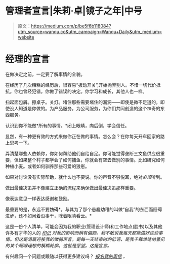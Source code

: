 # 管理者宣言|朱莉·卓|镜子之年|中号

> 原文：<https://medium.com/p/be5f6b118084?utm_source=wanqu.co&utm_campaign=Wanqu+Daily&utm_medium=website>



# 经理的宣言

在做决定之前，一定要了解事情的全貌。

在经历了几次糟糕的经历后，很容易“扳动开关”,开始抛弃别人。不惜一切代价抵抗。你也曾经犯错。你做了错误的决定。你学习和成长，其他人也一样。

扫起面包屑。擦桌子。关灯。堵住那些需要堵住的漏洞——即使是微不足道的，即使没人知道是你做的。为产品服务，为公司服务，为你们共同创造的这个神奇的东西服务。

认识到你不能做*所有的事情。*闭上眼睛，向后倒，学会信任。

显然，有一种更有效的方式来做你正在做的事情。怎么会？在你每天开车回家的路上思考一下。

弄清楚哪些人依赖你，你如何帮助他们自给自足。你可能觉得垄断三文鱼供应很重要，但如果整个村子都学会了如何捕鱼，你就会有空去做别的事情。比如研究如何种植小麦。或者如何驯养那些可爱的狼崽。

如果对讨论没有实际帮助，就什么也不要说。你的声音不够悦耳，绝对*必须*听到。

做出最佳决策并不像建立正确的流程来确保做出最佳决策那样重要。

像表达意见一样表达感谢和鼓励。

最重要的是，永远不要妨碍*。与其为了那个愚蠢幼稚的叫做“自我”的东西而阻碍进步，还不如闲着没事干，眯着眼睛看云。*



这是一份个人清单，可能会因为我的职业(管理设计师)和工作地点(脸书)以及其他许多有才华的人的 [*印记*](/the-year-of-the-looking-glass/c3931a97c49f) *对我的影响而稍有偏颇。我不敢说我每天都能做好这些事情。但这是清晨迎接我的微弱声音，是每一天结束时的低语，是我千载难逢地瞥见的某个耀眼理想的模糊轮廓。这就是愿望。这是宣言。*

有兴趣问一个问题或跟随以获得更多建议吗？ [*报名我的周信*](http://www.juliezhuo.com/design/mailinglist.html) *。*